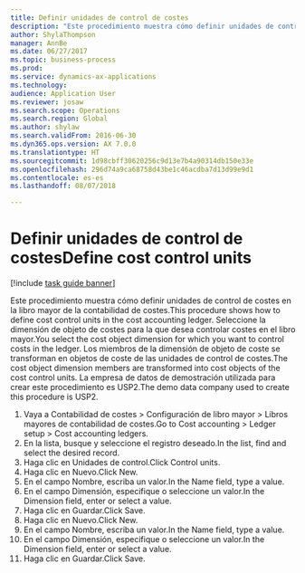 ```yaml
--- 
title: Definir unidades de control de costes
description: "Este procedimiento muestra cómo definir unidades de control de costes en la libro mayor de la contabilidad de costes."
author: ShylaThompson
manager: AnnBe
ms.date: 06/27/2017
ms.topic: business-process
ms.prod: 
ms.service: dynamics-ax-applications
ms.technology: 
audience: Application User
ms.reviewer: josaw
ms.search.scope: Operations
ms.search.region: Global
ms.author: shylaw
ms.search.validFrom: 2016-06-30
ms.dyn365.ops.version: AX 7.0.0
ms.translationtype: HT
ms.sourcegitcommit: 1d98cbff30620256c9d13e7b4a90314db150e33e
ms.openlocfilehash: 296d74a9ca68758d43be1c46acdba7d13d99e9d1
ms.contentlocale: es-es
ms.lasthandoff: 08/07/2018

---
```

# <a name="define-cost-control-units"></a><span data-ttu-id="2b39f-103">Definir unidades de control de costes</span><span class="sxs-lookup"><span data-stu-id="2b39f-103">Define cost control units</span></span>

[!include [task guide banner](../../includes/task-guide-banner.md)]

<span data-ttu-id="2b39f-104">Este procedimiento muestra cómo definir unidades de control de costes en la libro mayor de la contabilidad de costes.</span><span class="sxs-lookup"><span data-stu-id="2b39f-104">This procedure shows how to define cost control units in the cost accounting ledger.</span></span> <span data-ttu-id="2b39f-105">Seleccione la dimensión de objeto de costes para la que desea controlar costes en el libro mayor.</span><span class="sxs-lookup"><span data-stu-id="2b39f-105">You select the cost object dimension for which you want to control costs in the ledger.</span></span> <span data-ttu-id="2b39f-106">Los miembros de la dimensión de objeto de coste se transforman en objetos de coste de las unidades de control de costes.</span><span class="sxs-lookup"><span data-stu-id="2b39f-106">The cost object dimension members are transformed into cost objects of the cost control units.</span></span> <span data-ttu-id="2b39f-107">La empresa de datos de demostración utilizada para crear este procedimiento es USP2.</span><span class="sxs-lookup"><span data-stu-id="2b39f-107">The demo data company used to create this procedure is USP2.</span></span>

1. <span data-ttu-id="2b39f-108">Vaya a Contabilidad de costes > Configuración de libro mayor > Libros mayores de contabilidad de costes.</span><span class="sxs-lookup"><span data-stu-id="2b39f-108">Go to Cost accounting > Ledger setup > Cost accounting ledgers.</span></span>
2. <span data-ttu-id="2b39f-109">En la lista, busque y seleccione el registro deseado.</span><span class="sxs-lookup"><span data-stu-id="2b39f-109">In the list, find and select the desired record.</span></span>
3. <span data-ttu-id="2b39f-110">Haga clic en Unidades de control.</span><span class="sxs-lookup"><span data-stu-id="2b39f-110">Click Control units.</span></span>
4. <span data-ttu-id="2b39f-111">Haga clic en Nuevo.</span><span class="sxs-lookup"><span data-stu-id="2b39f-111">Click New.</span></span>
5. <span data-ttu-id="2b39f-112">En el campo Nombre, escriba un valor.</span><span class="sxs-lookup"><span data-stu-id="2b39f-112">In the Name field, type a value.</span></span>
6. <span data-ttu-id="2b39f-113">En el campo Dimensión, especifique o seleccione un valor.</span><span class="sxs-lookup"><span data-stu-id="2b39f-113">In the Dimension field, enter or select a value.</span></span>
7. <span data-ttu-id="2b39f-114">Haga clic en Guardar.</span><span class="sxs-lookup"><span data-stu-id="2b39f-114">Click Save.</span></span>
8. <span data-ttu-id="2b39f-115">Haga clic en Nuevo.</span><span class="sxs-lookup"><span data-stu-id="2b39f-115">Click New.</span></span>
9. <span data-ttu-id="2b39f-116">En el campo Nombre, escriba un valor.</span><span class="sxs-lookup"><span data-stu-id="2b39f-116">In the Name field, type a value.</span></span>
10. <span data-ttu-id="2b39f-117">En el campo Dimensión, especifique o seleccione un valor.</span><span class="sxs-lookup"><span data-stu-id="2b39f-117">In the Dimension field, enter or select a value.</span></span>
11. <span data-ttu-id="2b39f-118">Haga clic en Guardar.</span><span class="sxs-lookup"><span data-stu-id="2b39f-118">Click Save.</span></span>


